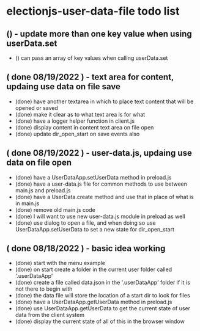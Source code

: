 # electionjs-user-data-file todo list

## () - update more than one key value when using userData.set
* () can pass an array of key values when calling userData.set

## ( done 08/19/2022 ) - text area for content, updaing use data on file save
* (done) have another textarea in which to place text content that will be opened or saved
* (done) make it clear as to what text area is for what
* (done) have a logger helper function in client.js
* (done) display content in content text area on file open
* (done) update dir\_open\_start on save events also

## ( done 08/19/2022 ) - user-data.js, updaing use data on file open
* (done) have a UserDataApp.setUserData method in preload.js
* (done) have a user-data.js file for common methods to use between main.js and preload.js
* (done) have a UserData.create method and use that in place of what is in main.js
* (done) remove old main.js code
* (done) I will want to use new user-data.js module in preload as well
* (done) use dialog to open a file, and when doing so use UserDataApp.setUserData to set a new state for dir\_open\_start

## ( done 08/18/2022 ) - basic idea working
* (done) start with the menu example
* (done) on start create a folder in the current user folder called '.userDataApp'
* (done) create a file called data.json in the '.userDataApp' folder if it is not there to begin with
* (done) the data file will store the location of a start dir to look for files
* (done) have a UserDataApp.getUserData method in preload.js
* (done) use UserDataApp.getUserData to get the current state of user data from the client system
* (done) display the current state of all of this in the browser window